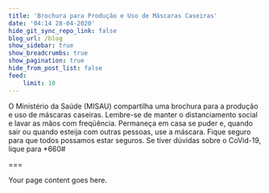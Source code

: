 ```yaml
---
title: 'Brochura para Produção e Uso de Máscaras Caseiras'
date: '04:14 28-04-2020'
hide_git_sync_repo_link: false
blog_url: /blog
show_sidebar: true
show_breadcrumbs: true
show_pagination: true
hide_from_post_list: false
feed:
    limit: 10
---
```


O Ministério da Saúde (MISAU) compartilha uma brochura para a produção e uso de máscaras caseiras.  Lembre-se de manter o distanciamento social e lavar as mãos com freqüência.  Permaneça em casa se puder e, quando sair ou quando esteija com outras pessoas, use a máscara. Fique seguro para que todos possamos estar seguros. Se tiver dúvidas sobre o CoVid-19, lique para *660#

===

Your page content goes here.